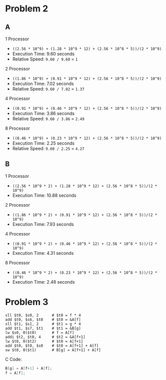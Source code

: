 # Problem 2

## A

1 Processor

 * `((2.56 * 10^9) + (1.28 * 10^9 * 12) + (2.56 * 10^8 * 5))/(2 * 10^9)`
 * Execution Time: 9.60 seconds
 * Relative Speed: `9.60 / 9.60` = `1`

2 Processor

 * `((1.86 * 10^9) + (0.91 * 10^9 * 12) + (2.56 * 10^8 * 5))/(2 * 10^9)`
 * Execution Time: 7.02 seconds
 * Relative Speed: `9.60 / 7.02` = `1.37`

4 Processor

 * `((0.91 * 10^9) + (0.46 * 10^9 * 12) + (2.56 * 10^8 * 5))/(2 * 10^9)`
 * Execution Time: 3.86 seconds
 * Relative Speed: `9.60 / 3.86` = `2.49`

8 Processor

 * `((0.46 * 10^9) + (0.23 * 10^9 * 12) + (2.56 * 10^8 * 5))/(2 * 10^9)`
 * Execution Time: 2.25 seconds
 * Relative Speed: `9.60 / 2.25` = `4.27`

## B

1 Processor

 * `((2.56 * 10^9 * 2) + (1.28 * 10^9 * 12) + (2.56 * 10^8 * 5))/(2 * 10^9)`
 * Execution Time: 10.88 seconds

2 Processor

 * `((1.86 * 10^9 * 2) + (0.91 * 10^9 * 12) + (2.56 * 10^8 * 5))/(2 * 10^9)`
 * Execution Time: 7.93 seconds

4 Processor

 * `((0.91 * 10^9 * 2) + (0.46 * 10^9 * 12) + (2.56 * 10^8 * 5))/(2 * 10^9)`
 * Execution Time: 4.31 seconds

8 Processor

 * `((0.46 * 10^9 * 2) + (0.23 * 10^9 * 12) + (2.56 * 10^8 * 5))/(2 * 10^9)`
 * Execution Time: 2.48 seconds

# Problem 3

~~~
sll $t0, $s0, 2      # $t0 = f * 4
add $t0, $s6, $t0    # $t0 = &A[f]
sll $t1, $s1, 2      # $t1 = g * 4
add $t1, $s7, $t1    # $t1 = &B[g]
lw $s0, 0($t0)       # f = A[f]
addi $t2, $t0, 4     # $t2 = &A[f+1]
lw $t0, 0($t2)       # $t0 = A[f+1]
add $t0, $t0, $s0    # $t0 = A[f+1] + A[f]
sw $t0, 0($t1)       # B[g] = A[f+1] + A[f]
~~~

C Code:

~~~c
B[g] = A[f+1] + A[f];
f = A[f];
~~~
